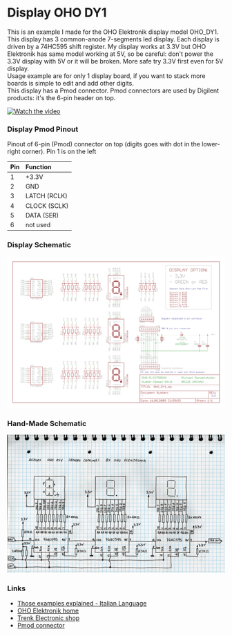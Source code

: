 # Display OHO DY1
This is an example I made for the OHO Elektronik display model OHO_DY1.  
This display has 3 common-anode 7-segments led display. Each display is driven by a 74HC595 shift register. My display works at 3.3V but OHO Elektronik has same model working at 5V, so be careful: don't power the 3.3V display with 5V or it will be broken. More safe try 3.3V first even for 5V display.   
Usage example are for only 1 display board, if you want to stack more boards is simple to edit and add other digits.  
This display has a Pmod connector. Pmod connectors are used by Digilent products: it's the 6-pin header on top.  

[![Watch the video](https://img.youtube.com/vi/sKgoJp4Bnr0/maxresdefault.jpg)](https://youtu.be/sKgoJp4Bnr0)

### Display Pmod Pinout
Pinout of 6-pin (Pmod) connector on top (digits goes with dot in the lower-right corner). Pin 1 is on the left

| Pin | Function   |
|:----|:-----------|
|1    |+3.3V       |
|2    |GND         |
|3    |LATCH (RCLK)|
|4    |CLOCK (SCLK)|
|5    |DATA (SER)  |
|6    |not used    |

### Display Schematic
![schematic](./documents/OHO_DY1_schematic.png)

### Hand-Made Schematic
![schematic](./documents/display_OHO_DY1.jpg)

### Links
- [Those examples explained - Italian Language](https://www.settorezero.com/wordpress/pilotare-display-led-7-segmenti-mediante-74hc595-esempio-con-pic-e-arduino/)
- [OHO Elektronik home](http://www.oho-elektronik.de/)
- [Trenk Electronic shop](https://shop.trenz-electronic.de/de/TE0265-00C-3-3-V-3-Digit-7-Segment-Display-Rot?c=7)
- [Pmod connector](https://store.digilentinc.com/pmod-modules-connectors/)
